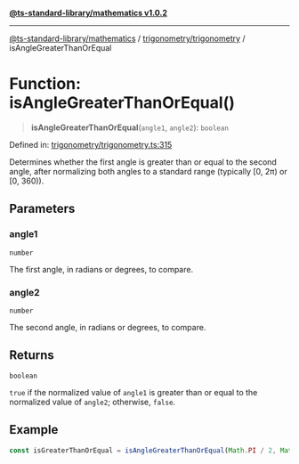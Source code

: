 [**@ts-standard-library/mathematics v1.0.2**](../../../README.md)

***

[@ts-standard-library/mathematics](../../../README.md) / [trigonometry/trigonometry](../README.md) / isAngleGreaterThanOrEqual

# Function: isAngleGreaterThanOrEqual()

> **isAngleGreaterThanOrEqual**(`angle1`, `angle2`): `boolean`

Defined in: [trigonometry/trigonometry.ts:315](https://github.com/gabaudette/ts-stdlib/blob/4a412e6fb273dc9fcab54b84c05921f52dac4b3f/packages/mathematics/src/trigonometry/trigonometry.ts#L315)

Determines whether the first angle is greater than or equal to the second angle,
after normalizing both angles to a standard range (typically [0, 2π) or [0, 360)).

## Parameters

### angle1

`number`

The first angle, in radians or degrees, to compare.

### angle2

`number`

The second angle, in radians or degrees, to compare.

## Returns

`boolean`

`true` if the normalized value of `angle1` is greater than or equal to the normalized value of `angle2`; otherwise, `false`.

## Example

```typescript
const isGreaterThanOrEqual = isAngleGreaterThanOrEqual(Math.PI / 2, Math.PI / 4); // returns true
```
